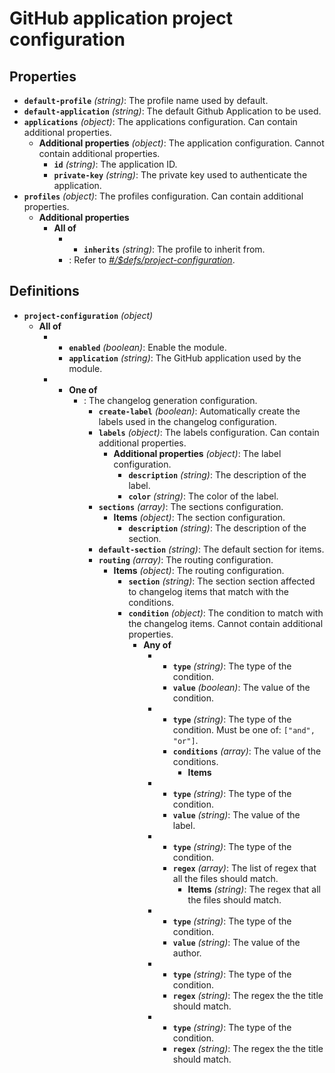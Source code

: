 # GitHub application project configuration

## Properties

- **`default-profile`** _(string)_: The profile name used by default.
- **`default-application`** _(string)_: The default Github Application to be used.
- **`applications`** _(object)_: The applications configuration. Can contain additional properties.
  - **Additional properties** _(object)_: The application configuration. Cannot contain additional properties.
    - **`id`** _(string)_: The application ID.
    - **`private-key`** _(string)_: The private key used to authenticate the application.
- **`profiles`** _(object)_: The profiles configuration. Can contain additional properties.
  - **Additional properties**
    - **All of**
      - - **`inherits`** _(string)_: The profile to inherit from.
      - : Refer to _[#/$defs/project-configuration](#%24defs/project-configuration)_.

## Definitions

- <a id="%24defs/project-configuration"></a>**`project-configuration`** _(object)_
  - **All of**
    - - **`enabled`** _(boolean)_: Enable the module.
      - **`application`** _(string)_: The GitHub application used by the module.
    - - **One of**
        - : The changelog generation configuration.
          - **`create-label`** _(boolean)_: Automatically create the labels used in the changelog configuration.
          - **`labels`** _(object)_: The labels configuration. Can contain additional properties.
            - **Additional properties** _(object)_: The label configuration.
              - **`description`** _(string)_: The description of the label.
              - **`color`** _(string)_: The color of the label.
          - **`sections`** _(array)_: The sections configuration.
            - **Items** _(object)_: The section configuration.
              - **`description`** _(string)_: The description of the section.
          - **`default-section`** _(string)_: The default section for items.
          - **`routing`** _(array)_: The routing configuration.
            - **Items** _(object)_: The routing configuration.
              - **`section`** _(string)_: The section section affected to changelog items that match with the conditions.
              - **`condition`** _(object)_: The condition to match with the changelog items. Cannot contain additional properties.
                - **Any of**
                  - - **`type`** _(string)_: The type of the condition.
                    - **`value`** _(boolean)_: The value of the condition.
                  - - **`type`** _(string)_: The type of the condition. Must be one of: `["and", "or"]`.
                    - **`conditions`** _(array)_: The value of the conditions.
                      - **Items**
                  - - **`type`** _(string)_: The type of the condition.
                    - **`value`** _(string)_: The value of the label.
                  - - **`type`** _(string)_: The type of the condition.
                    - **`regex`** _(array)_: The list of regex that all the files should match.
                      - **Items** _(string)_: The regex that all the files should match.
                  - - **`type`** _(string)_: The type of the condition.
                    - **`value`** _(string)_: The value of the author.
                  - - **`type`** _(string)_: The type of the condition.
                    - **`regex`** _(string)_: The regex the the title should match.
                  - - **`type`** _(string)_: The type of the condition.
                    - **`regex`** _(string)_: The regex the the title should match.
